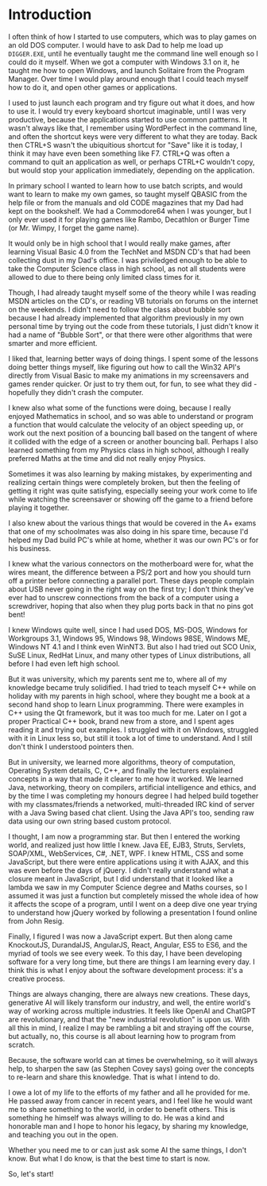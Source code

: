 # Introduction

I often think of how I started to use computers, which was to play games on an old DOS computer. I would have to
ask Dad to help me load up `DIGGER.EXE`, until he eventually taught me the command line well enough so I could do
it myself. When we got a computer with Windows 3.1 on it, he taught me how to open Windows, and launch Solitaire
from the Program Manager. Over time I would play around enough that I could teach myself how to do it, and open other
games or applications.

I used to just launch each program and try figure out what it does, and how to use it.
I would try every keyboard shortcut imaginable, until I was very productive, because the applications started to use
common pattterns. It wasn't always like that, I remember using WordPerfect in the command line, and often the shortcut
keys were very different to what they are today. Back then CTRL+S wasn't the ubiquitious shortcut for "Save" like it is
today, I think it may have even been something like F7. CTRL+Q was often a command to quit an application as well, or
perhaps CTRL+C wouldn't copy, but would stop your application immediately, depending on the application.

In primary school I wanted to learn how to use batch scripts, and would want to learn to make my own games, so taught
myself QBASIC from the help file or from the manuals and old CODE magazines that my Dad had kept on the bookshelf.
We had a Commodore64 when I was younger, but I only ever used it for playing games like Rambo, Decathlon or Burger Time
(or Mr. Wimpy, I forget the game name).

It would only be in high school that I would really make games, after learning Visual Basic 4.0 from the TechNet and
MSDN CD's that had been collecting dust in my Dad's office. I was priviledged enough to be able to take the Computer
Science class in high school, as not all students were allowed to due to there being only limited class times for it.

Though, I had already taught myself some of the theory while I was reading MSDN articles on the CD's, or reading
VB tutorials on forums on the internet on the weekends. I didn't need to follow the class about bubble sort
because I had already implemented that algorithm previously in my own personal time by trying out the code from
these tutorials, I just didn't know it had a name of "Bubble Sort", or that there were other algorithms that were
smarter and more efficient.

I liked that, learning better ways of doing things. I spent some of the lessons doing better things myself, like
figuring out how to call the Win32 API's directly from Visual Basic to make my animations in my screensavers and games
render quicker. Or just to try them out, for fun, to see what they did - hopefully they didn't crash the computer.

I knew also what some of the functions were doing, because I really enjoyed Mathematics in school, and
so was able to understand or program a function that would calculate the velocity of an object speeding up, or work out
the next position of a bouncing ball based on the tangent of where it collided with the edge of a screen or another
bouncing ball. Perhaps I also learned something from my Physics class in high school, although I really preferred Maths
at the time and did not really enjoy Physics.

Sometimes it was also learning by making mistakes, by experimenting and realizing certain things were completely broken,
but then the feeling of getting it right was quite satisfying, especially seeing your work come to life while watching
the screensaver or showing off the game to a friend before playing it together.

I also knew about the various things that would be covered in the A+ exams that one of my schoolmates was also doing in
his spare time, because I'd helped my Dad build PC's while at home, whether it was our own PC's or for his business.

I knew what the various connectors on the motherboard were for, what the wires meant, the difference between a PS/2 port
and how you should turn off a printer before connecting a parallel port. These days people complain about USB never
going in the right way on the first try; I don't think they've ever had to unscrew connections from the back of a
computer using a screwdriver, hoping that also when they plug ports back in that no pins got bent!

I knew Windows quite well, since I had used DOS, MS-DOS, Windows for Workgroups 3.1, Windows 95, Windows 98,
Windows 98SE, Windows ME, Windows NT 4.1 and I think even WinNT3. But also I had tried out SCO Unix, SuSE Linux,
RedHat Linux, and many other types of Linux distributions, all before I had even left high school.

But it was university, which my parents sent me to, where all of my knowledge became truly solidified.
I had tried to teach myself C++ while on holiday with my parents in high school, where they bought me a book at a second
hand shop to learn Linux programming. There were examples in C++ using the Qt framework, but it was too much for me.
Later on I got a proper Practical C++ book, brand new from a store, and I spent ages reading it and trying out examples.
I struggled with it on Windows, struggled with it in Linux less so, but still it took a lot of time to understand.
And I still don't think I understood pointers then.

But in university, we learned more algorithms, theory of computation, Operating System details, C, C++, and finally the
lecturers explained concepts in a way that made it clearer to me how it worked. We learned Java, networking, theory on
compilers, artificial intelligence and ethics, and by the time I was completing my honours degree I had helped
build together with my classmates/friends a networked, multi-threaded IRC kind of server with a Java Swing based
chat client. Using the Java API's too, sending raw data using our own string based custom protocol.

I thought, I am now a programming star. But then I entered the working world, and realized just how little I knew.
Java EE, EJB3, Struts, Servlets, SOAP/XML, WebServices, C#, .NET, WPF. I knew HTML, CSS and some JavaScript, but there
were entire applications using it with AJAX, and this was even before the days of jQuery. I didn't really
understand what a closure meant in JavaScript, but I did understand that it looked like a lambda we saw in my
Computer Science degree and Maths courses, so I assumed it was just a function but completely missed the whole
idea of how it affects the scope of a program, until I went on a deep dive one year trying to understand how
jQuery worked by following a presentation I found online from John Resig.

Finally, I figured I was now a JavaScript expert. But then along came KnockoutJS, DurandalJS, AngularJS, React, Angular,
ES5 to ES6, and the myriad of tools we see every week. To this day, I have been developing software for a very long
time, but there are things I am learning every day. I think this is what I enjoy about the software development process:
it's a creative process.

Things are always changing, there are always new creations. These days, generative AI will likely transform our
industry, and well, the entire world's way of working across multiple industries. It feels like OpenAI and ChatGPT are
revolutionary, and that the "new industrial revolution" is upon us. With all this in mind, I realize I may be rambling a
bit and straying off the course, but actually, no, this course is all about learning how to program from scratch.

Because, the software world can at times be overwhelming, so it will always help, to sharpen the saw
(as Stephen Covey says) going over the concepts to re-learn and share this knowledge. That is what I intend to do.

I owe a lot of my life to the efforts of my father and all he provided for me. He passed away from cancer in recent
years, and I feel like he would want me to share something to the world, in order to benefit others. This is something
he himself was always willing to do. He was a kind and honorable man and I hope to honor his legacy, by sharing my
knowledge, and teaching you out in the open.

Whether you need me to or can just ask some AI the same things, I don't know. But what I do know, is that the best time
to start is now.

So, let's start!